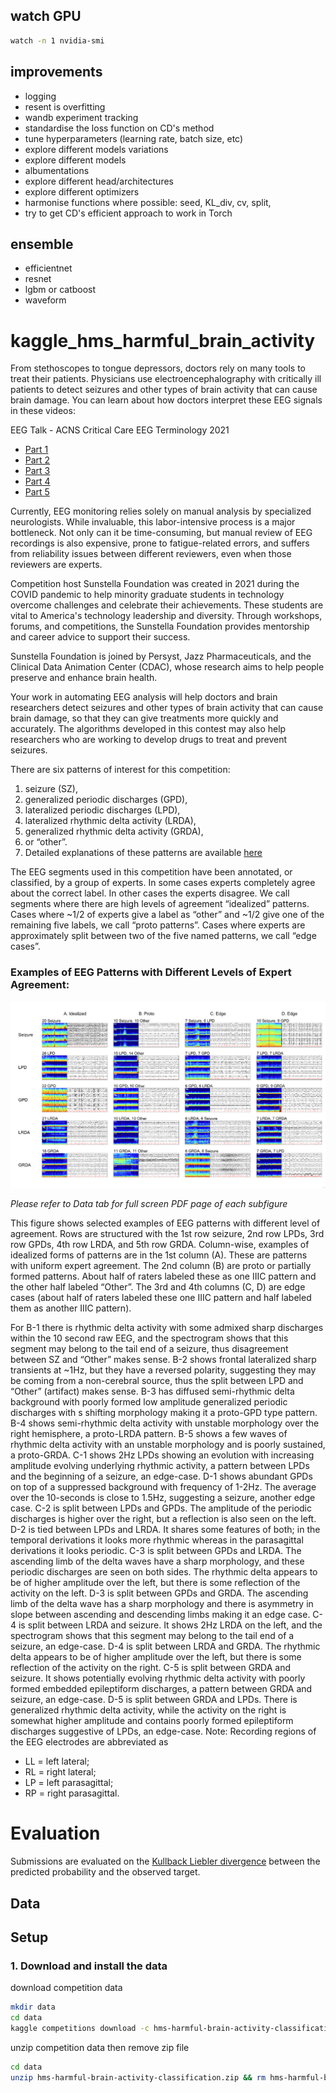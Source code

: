 
## watch GPU
```bash
watch -n 1 nvidia-smi
```

## improvements
- logging
- resent is overfitting
- wandb experiment tracking
- standardise the loss function on CD's method
- tune hyperparameters (learning rate, batch size, etc)
- explore different models variations
- explore different models
- albumentations
- explore different head/architectures
- explore different optimizers
- harmonise functions where possible: seed, KL_div, cv, split,
- try to get CD's efficient approach to work in Torch

## ensemble
- efficientnet
- resnet
- lgbm or catboost
- waveform

# kaggle_hms_harmful_brain_activity
From stethoscopes to tongue depressors, doctors rely on many tools to treat 
their patients. Physicians use electroencephalography with critically ill 
patients to detect seizures and other types of brain activity that can cause 
brain damage. You can learn about how doctors interpret these EEG signals in 
these videos:

EEG Talk - ACNS Critical Care EEG Terminology 2021
- [Part 1](https://www.youtube.com/watch?v=S9NLrhj0x-M&t)
- [Part 2](https://www.youtube.com/watch?v=4D9R2WIKr-A)
- [Part 3](https://www.youtube.com/watch?v=-R5yUX7p_j4)
- [Part 4](https://www.youtube.com/watch?v=OknS2ObD9-g&t)
- [Part 5](https://www.youtube.com/watch?v=2c7ABQRkn3s)

Currently, EEG monitoring relies solely on manual analysis by specialized 
neurologists. While invaluable, this labor-intensive process is a major 
bottleneck. Not only can it be time-consuming, but manual review of EEG 
recordings is also expensive, prone to fatigue-related errors, and suffers 
from reliability issues between different reviewers, even when those reviewers 
are experts.

Competition host Sunstella Foundation was created in 2021 during the COVID 
pandemic to help minority graduate students in technology overcome challenges 
and celebrate their achievements. These students are vital to America's 
technology leadership and diversity. Through workshops, forums, and 
competitions, the Sunstella Foundation provides mentorship and career advice 
to support their success.

Sunstella Foundation is joined by Persyst, Jazz Pharmaceuticals, and the 
Clinical Data Animation Center (CDAC), whose research aims to help people 
preserve and enhance brain health.

Your work in automating EEG analysis will help doctors and brain researchers 
detect seizures and other types of brain activity that can cause brain damage, 
so that they can give treatments more quickly and accurately. The algorithms 
developed in this contest may also help researchers who are working to develop 
drugs to treat and prevent seizures.

There are six patterns of interest for this competition: 
1. seizure (SZ), 
2. generalized periodic discharges (GPD), 
3. lateralized periodic discharges (LPD), 
4. lateralized rhythmic delta activity (LRDA), 
5. generalized rhythmic delta activity (GRDA), 
6. or “other”. 
7. Detailed explanations of these patterns are available [here](https://www.acns.org/UserFiles/file/ACNSStandardizedCriticalCareEEGTerminology_rev2021.pdf)

The EEG segments used in this competition have been annotated, or classified, 
by a group of experts. In some cases experts completely agree about the correct 
label. In other cases the experts disagree. We call segments where there are 
high levels of agreement “idealized” patterns. Cases where ~1/2 of experts give 
a label as “other” and ~1/2 give one of the remaining five labels, we call 
“proto patterns”. Cases where experts are approximately split between two of 
the five named patterns, we call “edge cases”.

### Examples of EEG Patterns with Different Levels of Expert Agreement:
![img.png](img.png)

*Please refer to Data tab for full screen PDF page of each subfigure*

This figure shows selected examples of EEG patterns with different level of 
agreement. Rows are structured with the 1st row seizure, 2nd row LPDs, 3rd row 
GPDs, 4th row LRDA, and 5th row GRDA. Column-wise, examples of idealized forms 
of patterns are in the 1st column (A). These are patterns with uniform expert 
agreement. The 2nd column (B) are proto or partially formed patterns. About 
half of raters labeled these as one IIIC pattern and the other half labeled 
“Other”. The 3rd and 4th columns (C, D) are edge cases (about half of raters 
labeled these one IIIC pattern and half labeled them as another IIIC pattern).

For B-1 there is rhythmic delta activity with some admixed sharp discharges 
within the 10 second raw EEG, and the spectrogram shows that this segment may 
belong to the tail end of a seizure, thus disagreement between SZ and “Other” 
makes sense. B-2 shows frontal lateralized sharp transients at ~1Hz, but they 
have a reversed polarity, suggesting they may be coming from a non-cerebral 
source, thus the split between LPD and “Other” (artifact) makes sense. B-3 has 
diffused semi-rhythmic delta background with poorly formed low amplitude 
generalized periodic discharges with s shifting morphology making it a 
proto-GPD type pattern. B-4 shows semi-rhythmic delta activity with unstable 
morphology over the right hemisphere, a proto-LRDA pattern. B-5 shows a few 
waves of rhythmic delta activity with an unstable morphology and is poorly 
sustained, a proto-GRDA. C-1 shows 2Hz LPDs showing an evolution with 
increasing amplitude evolving underlying rhythmic activity, a pattern between 
LPDs and the beginning of a seizure, an edge-case. D-1 shows abundant GPDs on 
top of a suppressed background with frequency of 1-2Hz. The average over the 
10-seconds is close to 1.5Hz, suggesting a seizure, another edge case. C-2 
is split between LPDs and GPDs. The amplitude of the periodic discharges is 
higher over the right, but a reflection is also seen on the left. D-2 is tied 
between LPDs and LRDA. It shares some features of both; in the temporal 
derivations it looks more rhythmic whereas in the parasagittal derivations it 
looks periodic. C-3 is split between GPDs and LRDA. The ascending limb of the 
delta waves have a sharp morphology, and these periodic discharges are seen 
on both sides. The rhythmic delta appears to be of higher amplitude over the 
left, but there is some reflection of the activity on the left. D-3 is split 
between GPDs and GRDA. The ascending limb of the delta wave has a sharp 
morphology and there is asymmetry in slope between ascending and descending 
limbs making it an edge case. C-4 is split between LRDA and seizure. It shows 
2Hz LRDA on the left, and the spectrogram shows that this segment may belong 
to the tail end of a seizure, an edge-case. D-4 is split between LRDA and 
GRDA. The rhythmic delta appears to be of higher amplitude over the left, 
but there is some reflection of the activity on the right. C-5 is split 
between GRDA and seizure. It shows potentially evolving rhythmic delta 
activity with poorly formed embedded epileptiform discharges, a pattern 
between GRDA and seizure, an edge-case. D-5 is split between GRDA and LPDs. 
There is generalized rhythmic delta activity, while the activity on the right 
is somewhat higher amplitude and contains poorly formed epileptiform 
discharges suggestive of LPDs, an edge-case. Note: Recording regions of the 
EEG electrodes are abbreviated as 
- LL = left lateral; 
- RL = right lateral; 
- LP = left parasagittal; 
- RP = right parasagittal.

# Evaluation
Submissions are evaluated on the [Kullback Liebler divergence](https://www.kaggle.com/code/metric/kullback-leibler-divergence/notebook) between the 
predicted probability and the observed target.

## Data

## Setup
### 1. Download and install the data
download competition data
```bash
mkdir data
cd data
kaggle competitions download -c hms-harmful-brain-activity-classification
```

unzip competition data then remove zip file
```bash
cd data
unzip hms-harmful-brain-activity-classification.zip && rm hms-harmful-brain-activity-classification.zip
```

